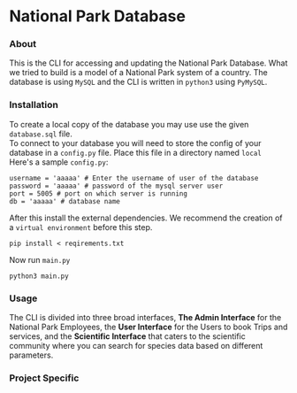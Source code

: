 # National Park Database #

### About ###
This is the CLI for accessing and updating 
the National Park Database. What we tried to build
is a model of a National Park system of a country.
The database is using `MySQL` and the CLI is written 
in `python3` using `PyMySQL`.

### Installation ###
To create a local copy of the database you may use
use the given `database.sql` file.
\
To connect to your database you will need
 to store the config of your database in a 
`config.py` file. Place this file in a directory
named `local`  
Here's a sample `config.py`:
```
username = 'aaaaa' # Enter the username of user of the database
password = 'aaaaa' # password of the mysql server user
port = 5005 # port on which server is running
db = 'aaaaa' # database name

```
After this install the external dependencies.
We recommend the creation of a `virtual environment` 
before this step.
```
pip install < reqirements.txt
```
Now run `main.py`
```
python3 main.py
```
### Usage ###
The CLI is divided into three broad interfaces,
**The Admin Interface** for the National Park 
Employees, the **User Interface** for the Users to 
book Trips and services, and the **Scientific
Interface** that caters to the scientific community
where you can search for species data based on different
parameters.

### Project Specific ###